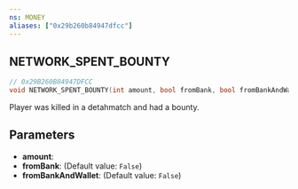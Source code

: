 ```yaml
---
ns: MONEY
aliases: ["0x29b260b84947dfcc"]
---
```

## NETWORK_SPENT_BOUNTY

```c
// 0x29B260B84947DFCC
void NETWORK_SPENT_BOUNTY(int amount, bool fromBank, bool fromBankAndWallet);
```

Player was killed in a detahmatch and had a bounty.


## Parameters
* **amount**: 
* **fromBank**: (Default value: `False`)
* **fromBankAndWallet**: (Default value: `False`)

